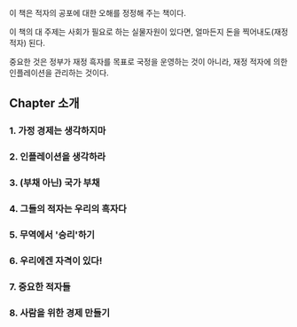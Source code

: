 이 책은 적자의 공포에 대한 오해를 정정해 주는 책이다.

이 책의 대 주제는 사회가 필요로 하는 실물자원이 있다면, 얼마든지 돈을 찍어내도(재정 적자) 된다.

중요한 것은 정부가 재정 흑자를 목표로 국정을 운영하는 것이 아니라, 재정 적자에 의한 인플레이션을 관리하는 것이다.

## Chapter 소개
### 1. 가정 경제는 생각하지마
### 2. 인플레이션을 생각하라
### 3. (부채 아닌) 국가 부채
### 4. 그들의 적자는 우리의 흑자다
### 5. 무역에서 '승리'하기
### 6. 우리에겐 자격이 있다!
### 7. 중요한 적자들
### 8. 사람을 위한 경제 만들기


